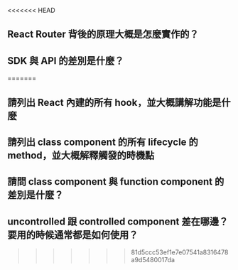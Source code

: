 <<<<<<< HEAD
## React Router 背後的原理大概是怎麼實作的？


## SDK 與 API 的差別是什麼？


=======
## 請列出 React 內建的所有 hook，並大概講解功能是什麼

## 請列出 class component 的所有 lifecycle 的 method，並大概解釋觸發的時機點

## 請問 class component 與 function component 的差別是什麼？

## uncontrolled 跟 controlled component 差在哪邊？要用的時候通常都是如何使用？
>>>>>>> 81d5ccc53ef1e7e07541a8316478a9d5480017da
